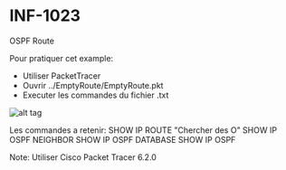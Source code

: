 # INF-1023

OSPF Route

Pour pratiquer cet example:
- Utiliser PacketTracer
- Ouvrir ../EmptyRoute/EmptyRoute.pkt
- Executer les commandes du fichier .txt

![alt tag](https://github.com/setrar/INF-1023/blob/master/OspfRoute/OspfRoute.png)

Les commandes a retenir:
SHOW IP ROUTE                "Chercher des O"
SHOW IP OSPF NEIGHBOR
SHOW IP OSPF DATABASE
SHOW IP OSPF <Interface>


Note: Utiliser Cisco Packet Tracer 6.2.0
